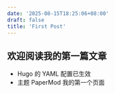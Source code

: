 ```yaml
---
date: '2025-08-15T18:25:06+08:00'
draft: false
title: 'First Post'
---
```

## 欢迎阅读我的第一篇文章
- Hugo 的 YAML 配置已生效
- 主题 PaperMod 我的第一个页面
